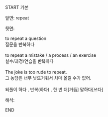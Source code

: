 START
기본

앞면:
repeat


뒷면:
<div>to repeat a question </div><div>질문을 반복하다</div><div><br></div><div><div>to repeat a mistake / a process / an exercise </div><div>실수/과정/연습을 반복하다</div></div><div><br></div><div><div>The joke is too rude to repeat. </div><div><div>그 농담은 너무 낯뜨거워서 차마 옮길 수가 없어.</div></div></div><div><br></div><div>되풀이 하다 , 반복(하다) , 한 번 더[거듭] 말하다[쓰다]</div>


해석:
<!--ID: 1746614454549-->
END